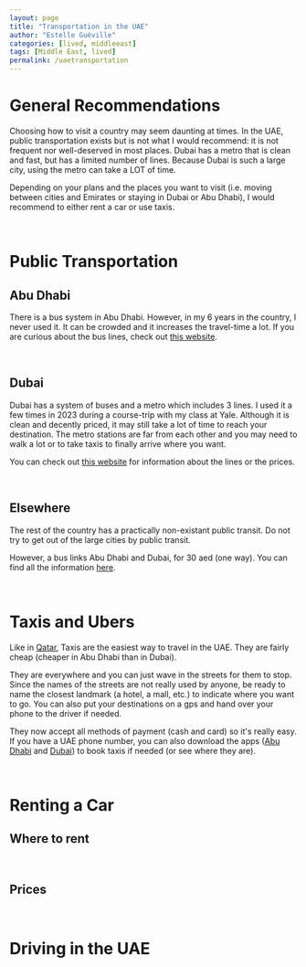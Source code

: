 ```yaml
---
layout: page
title: "Transportation in the UAE"
author: "Estelle Guéville"
categories: [lived, middleeast]
tags: [Middle East, lived]
permalink: /uaetransportation
---
```


<base target="_blank">



# General Recommendations

Choosing how to visit a country may seem daunting at times. In the UAE, public transportation exists but is not what I would recommend: it is not frequent nor well-deserved in most places. Dubai has a metro that is clean and fast, but has a limited number of lines. Because Dubai is such a large city, using the metro can take a LOT of time.  

Depending on your plans and the places you want to visit (i.e. moving between cities and Emirates or staying in Dubai or Abu Dhabi), I would recommend to either rent a car or use taxis.

<br>

# Public Transportation
## Abu Dhabi
There is a bus system in Abu Dhabi. However, in my 6 years in the country, I never used it. It can be crowded and it increases the travel-time a lot. If you are curious about the bus lines, check out [this website]().

<br>

## Dubai
Dubai has a system of buses and a metro which includes 3 lines. I used it a few times in 2023 during a course-trip with my class at Yale. Although it is clean and decently priced, it may still take a lot of time to reach your destination. The metro stations are far from each other and you may need to walk a lot or to take taxis to finally arrive where you want. 

You can check out [this website]() for information about the lines or the prices.

<br>

## Elsewhere
The rest of the country has a practically non-existant public transit. Do not try to get out of the large cities by public transit.

However, a bus links Abu Dhabi and Dubai, for 30 aed (one way). You can find all the information [here]().

<br>

# Taxis and Ubers
Like in [Qatar](https://estellegvl.github.io/Around-the-World/qatar), Taxis are the easiest way to travel in the UAE. They are fairly cheap (cheaper in Abu Dhabi than in Dubai).

They are everywhere and you can just wave in the streets for them to stop. Since the names of the streets are not really used by anyone, be ready to name the closest landmark (a hotel, a mall, etc.) to indicate where you want to go. You can also put your destinations on a gps and hand over your phone to the driver if needed.

They now accept all methods of payment (cash and card) so it's really easy. If you have a UAE phone number, you can also download the apps ([Abu Dhabi]() and [Dubai]()) to book taxis if needed (or see where they are).

<br>

# Renting a Car
## Where to rent


<br>

## Prices

<br>

# Driving in the UAE



